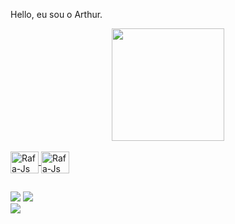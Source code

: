 
Hello, eu sou o Arthur.

<div align="center">
  <a href="https://github.com/ArthurGN">
  <img height="180em" src="https://github-readme-stats.vercel.app/api?username=ArthurGN&show_icons=true&theme=dark&include_all_commits=true&count_private=true"/>
</div>
  <div style="display: inline_block"><br>
    <img align="center" alt="Rafa-Js" height="35" width="45" src="https://cdn.jsdelivr.net/gh/devicons/devicon/icons/java/java-original-wordmark.svg">
    <img align="center" alt="Rafa-Js" height="35" width="45" src="https://cdn.jsdelivr.net/gh/devicons/devicon/icons/php/php-original.svg">
</div>

<div> </div>
  
  ## 
  
 
<div> 
 
  <a href="https://instagram.com/arthurgn_" target="_blank"><img src="https://img.shields.io/badge/-Instagram-%23E4405F?style=for-the-badge&logo=instagram&logoColor=white" target="_blank"></a>
  <a href="https://www.linkedin.com/in/arthur-guilhermino-895aa6218" target="_blank"><img src="https://img.shields.io/badge/-LinkedIn-%230077B5?style=for-the-badge&logo=linkedin&logoColor=white" target="_blank"></a>  
  <a href = "mailto:arthurpereira71@gmail.com"><img src="https://img.shields.io/badge/-Gmail-%23333?style=for-the-badge&logo=gmail&logoColor=white" target="_blank"></a>
  
 
</div>
